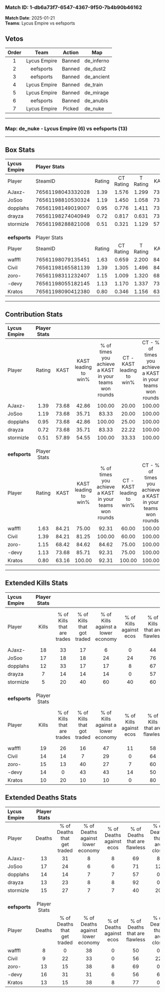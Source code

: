 ### Match ID: 1-db6a73f7-6547-4367-9f50-7b4b90b46162  
**Match Date**: 2025-01-21  
**Teams**: Lycus Empire vs eefsports  

## Vetos  

| Order | Team | Action | Map |
| :---: | :--: | :----: | --- |
| 1 | Lycus Empire | Banned | de_inferno |
| 2 | eefsports | Banned | de_dust2 |
| 3 | eefsports | Banned | de_ancient |
| 4 | Lycus Empire | Banned | de_train |
| 5 | Lycus Empire | Banned | de_mirage |
| 6 | eefsports | Banned | de_anubis |
| 7 | Lycus Empire | Picked | de_nuke |

---  

### **Map**: de_nuke - Lycus Empire (6) vs eefsports (13)  
---  

## Box Stats  

| **Lycus Empire** | Player Stats      |        |           |          |       |      |       |         |        |      |     |
| :- | :- | :-: | :-: | :-: | :-: | :-: | :-: | :-: | :-: | :-: | :-: |
| Player           | SteamID           | Rating | CT Rating | T Rating | KAST  | ADR  | Kills | Assists | Deaths | K/D  | HS% |
| AJaxz-           | 76561198043332028 |  1.39  |   1.576   |  1.299   | 73.68 | 98.5 |  18   |    4    |   13   | 1.38 | 72  |
| JoSoo            | 76561198810530324 |  1.19  |   1.450   |  1.058   | 73.68 | 86.2 |  17   |    4    |   17   | 1.00 | 52  |
| dopplahs         | 76561198149019007 |  0.95  |   0.776   |  1.411   | 73.68 | 57.9 |  12   |    3    |   14   | 0.86 | 50  |
| drayza           | 76561198274040949 |  0.72  |   0.817   |  0.631   | 73.68 | 47.3 |   7   |    3    |   13   | 0.54 | 28  |
| stormizle        | 76561198288821008 |  0.51  |   0.321   |  1.129   | 57.89 | 55.9 |   5   |    7    |   15   | 0.33 | 80  |
|                  |                   |        |           |          |       |      |       |         |        |      |     |
|                  |                   |        |           |          |       |      |       |         |        |      |     |
|                  |                   |        |           |          |       |      |       |         |        |      |     |
| **eefsports**    | Player Stats      |        |           |          |       |      |       |         |        |      |     |
| Player           | SteamID           | Rating | CT Rating | T Rating | KAST  | ADR  | Kills | Assists | Deaths | K/D  | HS% |
| wafffl           | 76561198079135451 |  1.63  |   0.659   |  2.200   | 84.21 | 93.6 |  19   |    2    |   8    | 2.38 | 68  |
| Civil            | 76561198165581139 |  1.39  |   1.305   |  1.496   | 84.21 | 95.2 |  14   |    5    |   9    | 1.56 | 57  |
| zoro-            | 76561198311232407 |  1.15  |   1.009   |  1.320   | 68.42 | 79.3 |  15   |    3    |   13   | 1.15 | 60  |
| -devy            | 76561198055182145 |  1.13  |   1.170   |  1.337   | 73.68 | 95.5 |  14   |    7    |   16   | 0.88 | 78  |
| Kratos           | 76561198090412380 |  0.80  |   0.346   |  1.156   | 63.16 | 53.6 |  10   |    3    |   13   | 0.77 | 20  |
---  

## Contribution Stats  

| **Lycus Empire** | Player Stats |       |                      |                                                        |                           |                                                             |                          |                                                            |
| :- | :-: | :-: | :-: | :-: | :-: | :-: | :-: | :-: |
| Player           |    Rating    | KAST  | KAST leading to win% | % of times you achieve a KAST in your teams won rounds | CT - KAST leading to win% | CT - % of times you achieve a KAST in your teams won rounds | T - KAST leading to win% | T - % of times you achieve a KAST in your teams won rounds |
| AJaxz-           |     1.39     | 73.68 |        42.86         |                         100.00                         |           20.00           |                           100.00                            |          100.00          |                           100.00                           |
| JoSoo            |     1.19     | 73.68 |        35.71         |                         83.33                          |           20.00           |                           100.00                            |          75.00           |                           75.00                            |
| dopplahs         |     0.95     | 73.68 |        42.86         |                         100.00                         |           25.00           |                           100.00                            |          66.67           |                           100.00                           |
| drayza           |     0.72     | 73.68 |        35.71         |                         83.33                          |           22.22           |                           100.00                            |          60.00           |                           75.00                            |
| stormizle        |     0.51     | 57.89 |        54.55         |                         100.00                         |           33.33           |                           100.00                            |          80.00           |                           100.00                           |
|                  |              |       |                      |                                                        |                           |                                                             |                          |                                                            |
|                  |              |       |                      |                                                        |                           |                                                             |                          |                                                            |
|                  |              |       |                      |                                                        |                           |                                                             |                          |                                                            |
| **eefsports**    | Player Stats |       |                      |                                                        |                           |                                                             |                          |                                                            |
| Player           |    Rating    | KAST  | KAST leading to win% | % of times you achieve a KAST in your teams won rounds | CT - KAST leading to win% | CT - % of times you achieve a KAST in your teams won rounds | T - KAST leading to win% | T - % of times you achieve a KAST in your teams won rounds |
| wafffl           |     1.63     | 84.21 |        75.00         |                         92.31                          |           60.00           |                           100.00                            |          81.82           |                           90.00                            |
| Civil            |     1.39     | 84.21 |        81.25         |                         100.00                         |           60.00           |                           100.00                            |          90.91           |                           100.00                           |
| zoro-            |     1.15     | 68.42 |        84.62         |                         84.62                          |           75.00           |                           100.00                            |          88.89           |                           80.00                            |
| -devy            |     1.13     | 73.68 |        85.71         |                         92.31                          |           75.00           |                           100.00                            |          90.00           |                           90.00                            |
| Kratos           |     0.80     | 63.16 |        100.00        |                         92.31                          |          100.00           |                           100.00                            |          100.00          |                           90.00                            |
---  

## Extended Kills Stats  

| **Lycus Empire** | Player Stats |                            |                            |                                    |                         |                              |                                 |                                       |                    |           |
| :- | :-: | :-: | :-: | :-: | :-: | :-: | :-: | :-: | :-: | :-: |
| Player           |    Kills     | % of Kills that are trades | % of Kills that got traded | % of Kills against a lower economy | % of Kills against ecos | % of Kills that are flawless | % of Kills that are close duels | % of Kills that are assisted by flash | Pistol Round Kills | AWP Kills |
| AJaxz-           |      18      |             33             |             17             |                 6                  |            0            |              44              |                0                |                   6                   |         0          |     4     |
| JoSoo            |      17      |             18             |             18             |                 24                 |           24            |              76              |                6                |                   0                   |         0          |     1     |
| dopplahs         |      12      |             33             |             17             |                 17                 |            8            |              67              |               17                |                   0                   |         0          |     2     |
| drayza           |      7       |             14             |             14             |                 14                 |            0            |              57              |                0                |                   0                   |         6          |     0     |
| stormizle        |      5       |             20             |             40             |                 60                 |           40            |              60              |                0                |                   0                   |         0          |     0     |
|                  |              |                            |                            |                                    |                         |                              |                                 |                                       |                    |           |
|                  |              |                            |                            |                                    |                         |                              |                                 |                                       |                    |           |
|                  |              |                            |                            |                                    |                         |                              |                                 |                                       |                    |           |
| **eefsports**    | Player Stats |                            |                            |                                    |                         |                              |                                 |                                       |                    |           |
| Player           |    Kills     | % of Kills that are trades | % of Kills that got traded | % of Kills against a lower economy | % of Kills against ecos | % of Kills that are flawless | % of Kills that are close duels | % of Kills that are assisted by flash | Pistol Round Kills | AWP Kills |
| wafffl           |      19      |             26             |             16             |                 47                 |           11            |              58              |               16                |                  11                   |         0          |     2     |
| Civil            |      14      |             14             |             7              |                 29                 |            0            |              64              |               14                |                   0                   |         0          |     3     |
| zoro-            |      15      |             13             |             40             |                 27                 |            7            |              60              |                0                |                   0                   |         0          |     2     |
| -devy            |      14      |             0              |             43             |                 43                 |           14            |              50              |                7                |                   0                   |         0          |     1     |
| Kratos           |      10      |             20             |             10             |                 10                 |            0            |              80              |                0                |                   0                   |         4          |     0     |
## Extended Deaths Stats  

| **Lycus Empire** | Player Stats |                             |                                   |                          |                               |                            |                           |               |
| :- | :-: | :-: | :-: | :-: | :-: | :-: | :-: | :-: |
| Player           |    Deaths    | % of Deaths that get traded | % of Deaths against lower economy | % of Deaths against ecos | % of Deaths that are flawless | % of Deaths that are close | % of Deaths while blinded | Deaths to AWP |
| AJaxz-           |      13      |             31              |                 8                 |            8             |              69               |             8              |             0             |       1       |
| JoSoo            |      17      |             24              |                 6                 |            6             |              71               |             12             |             6             |       0       |
| dopplahs         |      14      |             14              |                 7                 |            7             |              57               |             0              |             0             |       1       |
| drayza           |      13      |             23              |                 8                 |            8             |              92               |             0              |             8             |       1       |
| stormizle        |      15      |             27              |                 7                 |            7             |              40               |             20             |             0             |       1       |
|                  |              |                             |                                   |                          |                               |                            |                           |               |
|                  |              |                             |                                   |                          |                               |                            |                           |               |
|                  |              |                             |                                   |                          |                               |                            |                           |               |
| **eefsports**    | Player Stats |                             |                                   |                          |                               |                            |                           |               |
| Player           |    Deaths    | % of Deaths that get traded | % of Deaths against lower economy | % of Deaths against ecos | % of Deaths that are flawless | % of Deaths that are close | % of Deaths while blinded | Deaths to AWP |
| wafffl           |      8       |              0              |                38                 |            0             |              50               |             0              |             0             |       1       |
| Civil            |      9       |             22              |                33                 |            0             |              56               |             22             |             0             |       1       |
| zoro-            |      13      |             15              |                38                 |            8             |              69               |             0              |             0             |       1       |
| -devy            |      16      |             31              |                31                 |            6             |              56               |             6              |             6             |       2       |
| Kratos           |      13      |             15              |                38                 |            8             |              77               |             0              |             0             |       1       |
